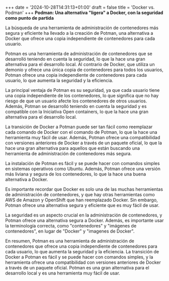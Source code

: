 +++
date = '2024-10-28T14:31:13+01:00'
draft = false
title = 'Docker vs. Podman'
+++
**Podman: Una alternativa "ligera" a Docker, con la seguridad como punto de partida**

La búsqueda de una herramienta de administración de contenedores más segura y eficiente ha llevado a la creación de Potman, una alternativa a Docker que ofrece una copia independiente de contenedores para cada usuario.

Potman es una herramienta de administración de contenedores que se desarrolló teniendo en cuenta la seguridad, lo que la hace una gran alternativa para el desarrollo local. Al contrario de Docker, que utiliza un demonio y ofrece una única copia de contenedores para todos los usuarios, Potman ofrece una copia independiente de contenedores para cada usuario, lo que aumenta la seguridad y la eficiencia.

La principal ventaja de Potman es su seguridad, ya que cada usuario tiene una copia independiente de los contenedores, lo que significa que no hay riesgo de que un usuario afecte los contenedores de otros usuarios. Además, Potman se desarrolló teniendo en cuenta la seguridad y es compatible con la Iniciativa Open containers, lo que la hace una gran alternativa para el desarrollo local.

La transición de Docker a Potman puede ser tan fácil como reemplazar cada comando de Docker con el comando de Potman, lo que la hace una herramienta muy fácil de usar. Además, Potman ofrece una compatibilidad con versiones anteriores de Docker a través de un paquete oficial, lo que la hace una gran alternativa para aquellos que están buscando una herramienta de administración de contenedores más segura.

La instalación de Potman es fácil y se puede hacer con comandos simples en sistemas operativos como Ubuntu. Además, Potman ofrece una versión más liviana y segura de los contenedores, lo que la hace una buena alternativa a Docker.

Es importante recordar que Docker es solo una de las muchas herramientas de administración de contenedores, y que hay otras herramientas como AWS de Amazon y OpenShift que han reemplazado Docker. Sin embargo, Potman ofrece una alternativa segura y eficiente que es muy fácil de usar.

La seguridad es un aspecto crucial en la administración de contenedores, y Potman ofrece una alternativa segura a Docker. Además, es importante usar la terminología correcta, como "contenedores" y "imágenes de contenedores", en lugar de "Docker" y "imagenes de Docker".

En resumen, Potman es una herramienta de administración de contenedores que ofrece una copia independiente de contenedores para cada usuario, lo que aumenta la seguridad y la eficiencia. La transición de Docker a Potman es fácil y se puede hacer con comandos simples, y la herramienta ofrece una compatibilidad con versiones anteriores de Docker a través de un paquete oficial. Potman es una gran alternativa para el desarrollo local y es una herramienta muy fácil de usar.
